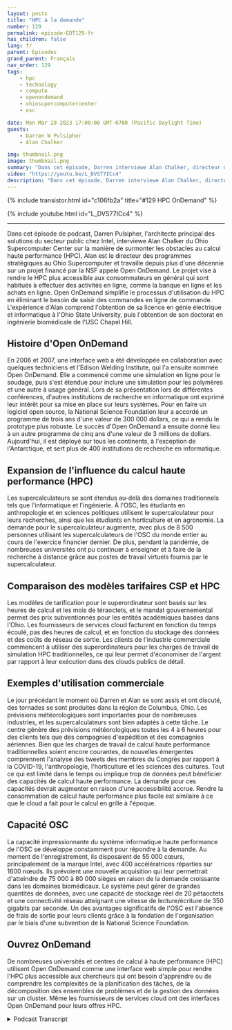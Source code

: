 ```yaml
---
layout: posts
title: "HPC à la demande"
number: 129
permalink: episode-EDT129-fr
has_children: false
lang: fr
parent: Épisodes
grand_parent: Français
nav_order: 129
tags:
    - hpc
    - technology
    - compute
    - openondemand
    - ohiosupercomputercenter
    - osc

date: Mon Mar 20 2023 17:00:00 GMT-0700 (Pacific Daylight Time)
guests:
    - Darren W Pulsipher
    - Alan Chalker

img: thumbnail.png
image: thumbnail.png
summary: "Dans cet épisode, Darren interviewe Alan Chalker, directeur des programmes stratégiques chez Ohio Super Computer Center, à propos d'Open OnDemand pour les clusters HPC dans le monde entier."
video: "https://youtu.be/L_DVS77ICc4"
description: "Dans cet épisode, Darren interviewe Alan Chalker, directeur des programmes stratégiques chez Ohio Super Computer Center, à propos d'Open OnDemand pour les clusters HPC dans le monde entier."
---
```


<div>
{% include transistor.html id="c106fb2a" title="#129 HPC OnDemand" %}

{% include youtube.html id="L_DVS77ICc4" %}
</div>

---

Dans cet épisode de podcast, Darren Pulsipher, l'architecte principal des solutions du secteur public chez Intel, interviewe Alan Chalker du Ohio Supercomputer Center sur la manière de surmonter les obstacles au calcul haute performance (HPC). Alan est le directeur des programmes stratégiques au Ohio Supercomputer et travaille depuis plus d'une décennie sur un projet financé par la NSF appelé Open OnDemand. Le projet vise à rendre le HPC plus accessible aux consommateurs en général qui sont habitués à effectuer des activités en ligne, comme la banque en ligne et les achats en ligne. Open OnDemand simplifie le processus d'utilisation du HPC en éliminant le besoin de saisir des commandes en ligne de commande. L'expérience d'Alan comprend l'obtention de sa licence en génie électrique et informatique à l'Ohio State University, puis l'obtention de son doctorat en ingénierie biomédicale de l'USC Chapel Hill.

## Histoire d'Open OnDemand

En 2006 et 2007, une interface web a été développée en collaboration avec quelques techniciens et l'Edison Welding Institute, qui l'a ensuite nommée Open OnDemand. Elle a commencé comme une simulation en ligne pour le soudage, puis s'est étendue pour inclure une simulation pour les polymères et une autre à usage général. Lors de sa présentation lors de différentes conférences, d'autres institutions de recherche en informatique ont exprimé leur intérêt pour sa mise en place sur leurs systèmes. Pour en faire un logiciel open source, la National Science Foundation leur a accordé un programme de trois ans d'une valeur de 300 000 dollars, ce qui a rendu le prototype plus robuste. Le succès d'Open OnDemand a ensuite donné lieu à un autre programme de cinq ans d'une valeur de 3 millions de dollars. Aujourd'hui, il est déployé sur tous les continents, à l'exception de l'Antarctique, et sert plus de 400 institutions de recherche en informatique.

## Expansion de l'influence du calcul haute performance (HPC)

Les supercalculateurs se sont étendus au-delà des domaines traditionnels tels que l'informatique et l'ingénierie. À l'OSC, les étudiants en anthropologie et en sciences politiques utilisent le supercalculateur pour leurs recherches, ainsi que les étudiants en horticulture et en agronomie. La demande pour le supercalculateur augmente, avec plus de 8 500 personnes utilisant les supercalculateurs de l'OSC du monde entier au cours de l'exercice financier dernier. De plus, pendant la pandémie, de nombreuses universités ont pu continuer à enseigner et à faire de la recherche à distance grâce aux postes de travail virtuels fournis par le supercalculateur.

## Comparaison des modèles tarifaires CSP et HPC

Les modèles de tarification pour le superordinateur sont basés sur les heures de calcul et les mois de téraoctets, et le mandat gouvernemental permet des prix subventionnés pour les entités académiques basées dans l'Ohio. Les fournisseurs de services cloud facturent en fonction du temps écoulé, pas des heures de calcul, et en fonction du stockage des données et des coûts de réseau de sortie. Les clients de l'industrie commerciale commencent à utiliser des superordinateurs pour les charges de travail de simulation HPC traditionnelles, ce qui leur permet d'économiser de l'argent par rapport à leur exécution dans des clouds publics de détail.

## Exemples d'utilisation commerciale

Le jour précédant le moment où Darren et Alan se sont assis et ont discuté, des tornades se sont produites dans la région de Columbus, Ohio. Les prévisions météorologiques sont importantes pour de nombreuses industries, et les supercalculateurs sont bien adaptés à cette tâche. Le centre génère des prévisions météorologiques toutes les 4 à 6 heures pour des clients tels que des compagnies d'expédition et des compagnies aériennes. Bien que les charges de travail de calcul haute performance traditionnelles soient encore courantes, de nouvelles émergentes comprennent l'analyse des tweets des membres du Congrès par rapport à la COVID-19, l'anthropologie, l'horticulture et les sciences des cultures. Tout ce qui est limité dans le temps ou implique trop de données peut bénéficier des capacités de calcul haute performance. La demande pour ces capacités devrait augmenter en raison d'une accessibilité accrue. Rendre la consommation de calcul haute performance plus facile est similaire à ce que le cloud a fait pour le calcul en grille à l'époque.

## Capacité OSC

La capacité impressionnante du système informatique haute performance de l'OSC se développe constamment pour répondre à la demande. Au moment de l'enregistrement, ils disposaient de 55 000 cœurs, principalement de la marque Intel, avec 400 accélératrices réparties sur 1600 nœuds. Ils prévoient une nouvelle acquisition qui leur permettrait d'atteindre de 75 000 à 80 000 sièges en raison de la demande croissante dans les domaines biomédicaux. Le système peut gérer de grandes quantités de données, avec une capacité de stockage réel de 20 pétaoctets et une connectivité réseau atteignant une vitesse de lecture/écriture de 350 gigabits par seconde. Un des avantages significatifs de l'OSC est l'absence de frais de sortie pour leurs clients grâce à la fondation de l'organisation par le biais d'une subvention de la National Science Foundation.

## Ouvrez OnDemand

De nombreuses universités et centres de calcul à haute performance (HPC) utilisent Open OnDemand comme une interface web simple pour rendre l'HPC plus accessible aux chercheurs qui ont besoin d'apprendre ou de comprendre les complexités de la planification des tâches, de la décomposition des ensembles de problèmes et de la gestion des données sur un cluster. Même les fournisseurs de services cloud ont des interfaces Open OnDemand pour leurs offres HPC.



<details>
<summary> Podcast Transcript </summary>

<p></p>

</details>
